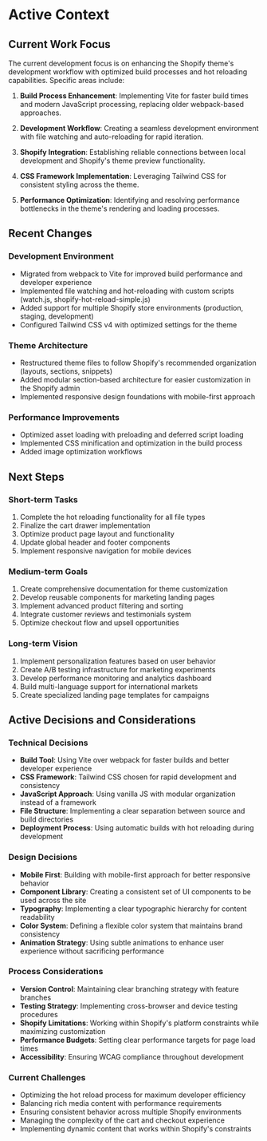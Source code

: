 # Active Context

## Current Work Focus

The current development focus is on enhancing the Shopify theme's development workflow with optimized build processes and hot reloading capabilities. Specific areas include:

1. **Build Process Enhancement**: Implementing Vite for faster build times and modern JavaScript processing, replacing older webpack-based approaches.

2. **Development Workflow**: Creating a seamless development environment with file watching and auto-reloading for rapid iteration.

3. **Shopify Integration**: Establishing reliable connections between local development and Shopify's theme preview functionality.

4. **CSS Framework Implementation**: Leveraging Tailwind CSS for consistent styling across the theme.

5. **Performance Optimization**: Identifying and resolving performance bottlenecks in the theme's rendering and loading processes.

## Recent Changes

### Development Environment

- Migrated from webpack to Vite for improved build performance and developer experience
- Implemented file watching and hot-reloading with custom scripts (watch.js, shopify-hot-reload-simple.js)
- Added support for multiple Shopify store environments (production, staging, development)
- Configured Tailwind CSS v4 with optimized settings for the theme

### Theme Architecture

- Restructured theme files to follow Shopify's recommended organization (layouts, sections, snippets)
- Added modular section-based architecture for easier customization in the Shopify admin
- Implemented responsive design foundations with mobile-first approach

### Performance Improvements

- Optimized asset loading with preloading and deferred script loading
- Implemented CSS minification and optimization in the build process
- Added image optimization workflows

## Next Steps

### Short-term Tasks

1. Complete the hot reloading functionality for all file types
2. Finalize the cart drawer implementation
3. Optimize product page layout and functionality
4. Update global header and footer components
5. Implement responsive navigation for mobile devices

### Medium-term Goals

1. Create comprehensive documentation for theme customization
2. Develop reusable components for marketing landing pages
3. Implement advanced product filtering and sorting
4. Integrate customer reviews and testimonials system
5. Optimize checkout flow and upsell opportunities

### Long-term Vision

1. Implement personalization features based on user behavior
2. Create A/B testing infrastructure for marketing experiments
3. Develop performance monitoring and analytics dashboard
4. Build multi-language support for international markets
5. Create specialized landing page templates for campaigns

## Active Decisions and Considerations

### Technical Decisions

- **Build Tool**: Using Vite over webpack for faster builds and better developer experience
- **CSS Framework**: Tailwind CSS chosen for rapid development and consistency
- **JavaScript Approach**: Using vanilla JS with modular organization instead of a framework
- **File Structure**: Implementing a clear separation between source and build directories
- **Deployment Process**: Using automatic builds with hot reloading during development

### Design Decisions

- **Mobile First**: Building with mobile-first approach for better responsive behavior
- **Component Library**: Creating a consistent set of UI components to be used across the site
- **Typography**: Implementing a clear typographic hierarchy for content readability
- **Color System**: Defining a flexible color system that maintains brand consistency
- **Animation Strategy**: Using subtle animations to enhance user experience without sacrificing performance

### Process Considerations

- **Version Control**: Maintaining clear branching strategy with feature branches
- **Testing Strategy**: Implementing cross-browser and device testing procedures
- **Shopify Limitations**: Working within Shopify's platform constraints while maximizing customization
- **Performance Budgets**: Setting clear performance targets for page load times
- **Accessibility**: Ensuring WCAG compliance throughout development

### Current Challenges

- Optimizing the hot reload process for maximum developer efficiency
- Balancing rich media content with performance requirements
- Ensuring consistent behavior across multiple Shopify environments
- Managing the complexity of the cart and checkout experience
- Implementing dynamic content that works within Shopify's constraints

